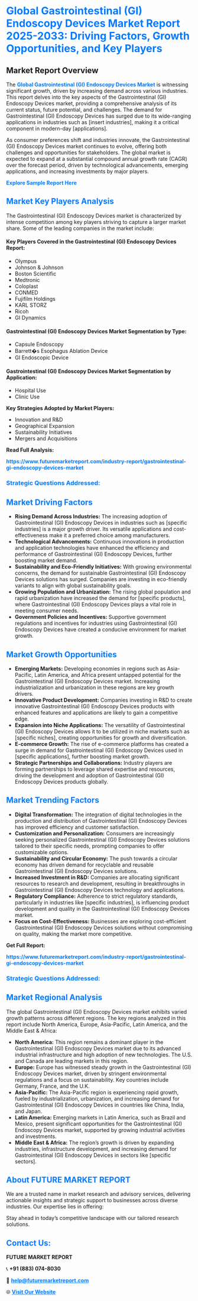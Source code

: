 <h1 style="color: #007BFF;">Global Gastrointestinal (GI) Endoscopy Devices Market Report 2025-2033: Driving Factors, Growth Opportunities, and Key Players</h1>

<section id="overview">
<h2>Market Report Overview</h2>
<p>The <a href="https://www.futuremarketreport.com/industry-report/gastrointestinal-gi-endoscopy-devices-market" style="color: #007BFF; text-decoration: none;"><strong>Global Gastrointestinal (GI) Endoscopy Devices Market</strong></a> is witnessing significant growth, driven by increasing demand across various industries. This report delves into the key aspects of the Gastrointestinal (GI) Endoscopy Devices market, providing a comprehensive analysis of its current status, future potential, and challenges. The demand for Gastrointestinal (GI) Endoscopy Devices has surged due to its wide-ranging applications in industries such as [insert industries], making it a critical component in modern-day [applications].</p>
<p>As consumer preferences shift and industries innovate, the Gastrointestinal (GI) Endoscopy Devices market continues to evolve, offering both challenges and opportunities for stakeholders. The global market is expected to expand at a substantial compound annual growth rate (CAGR) over the forecast period, driven by technological advancements, emerging applications, and increasing investments by major players.</p>
</section>

<section id="overview">
<p><a href="https://www.futuremarketreport.com/request-sample/reportId=98923" style="color: #007BFF; text-decoration: none;"><strong>Explore Sample Report Here</strong></a></p>
</section>

<section id="key-players">
<h2 style="color: #007BFF;">Market Key Players Analysis</h2>
<p>The Gastrointestinal (GI) Endoscopy Devices market is characterized by intense competition among key players striving to capture a larger market share. Some of the leading companies in the market include:</p>
<h4>Key Players Covered in the Gastrointestinal (GI) Endoscopy Devices Report:</h4>
<ul><li>Olympus</li><li>Johnson &amp; Johnson</li><li>Boston Scientific</li><li>Medtronic</li><li>Coloplast</li><li>CONMED</li><li>Fujifilm Holdings</li><li>KARL STORZ</li><li>Ricoh</li><li>GI Dynamics</li></ul>
<h4>Gastrointestinal (GI) Endoscopy Devices Market Segmentation by Type:</h4>
<ul><li>Capsule Endoscopy</li><li>Barrett�s Esophagus Ablation Device</li><li>GI Endoscopic Device</li></ul>

<h4>Gastrointestinal (GI) Endoscopy Devices Market Segmentation by Application:</h4>
<ul><li>Hospital Use</li><li>Clinic Use</li></ul>
<p><strong>Key Strategies Adopted by Market Players:</strong></p>
<ul>
<li>Innovation and R&D</li>
<li>Geographical Expansion</li>
<li>Sustainability Initiatives</li>
<li>Mergers and Acquisitions</li>
</ul>
</section>

<section>
<p><strong>Read Full Analysis: </strong></p><a href="https://www.futuremarketreport.com/industry-report/gastrointestinal-gi-endoscopy-devices-market" style="color: #007BFF; text-decoration: none;"><strong>https://www.futuremarketreport.com/industry-report/gastrointestinal-gi-endoscopy-devices-market</strong></a>
<h3 style="color: #007BFF;">Strategic Questions Addressed:</h3>
</section>

<section id="driving-factors">
<h2 style="color: #007BFF;">Market Driving Factors</h2>
<ul>
<li><strong>Rising Demand Across Industries:</strong> The increasing adoption of Gastrointestinal (GI) Endoscopy Devices in industries such as [specific industries] is a major growth driver. Its versatile applications and cost-effectiveness make it a preferred choice among manufacturers.</li>
<li><strong>Technological Advancements:</strong> Continuous innovations in production and application technologies have enhanced the efficiency and performance of Gastrointestinal (GI) Endoscopy Devices, further boosting market demand.</li>
<li><strong>Sustainability and Eco-Friendly Initiatives:</strong> With growing environmental concerns, the demand for sustainable Gastrointestinal (GI) Endoscopy Devices solutions has surged. Companies are investing in eco-friendly variants to align with global sustainability goals.</li>
<li><strong>Growing Population and Urbanization:</strong> The rising global population and rapid urbanization have increased the demand for [specific products], where Gastrointestinal (GI) Endoscopy Devices plays a vital role in meeting consumer needs.</li>
<li><strong>Government Policies and Incentives:</strong> Supportive government regulations and incentives for industries using Gastrointestinal (GI) Endoscopy Devices have created a conducive environment for market growth.</li>
</ul>
</section>

<section id="growth-opportunities">
<h2 style="color: #007BFF;">Market Growth Opportunities</h2>
<ul>
<li><strong>Emerging Markets:</strong> Developing economies in regions such as Asia-Pacific, Latin America, and Africa present untapped potential for the Gastrointestinal (GI) Endoscopy Devices market. Increasing industrialization and urbanization in these regions are key growth drivers.</li>
<li><strong>Innovative Product Development:</strong> Companies investing in R&D to create innovative Gastrointestinal (GI) Endoscopy Devices products with enhanced features and applications are likely to gain a competitive edge.</li>
<li><strong>Expansion into Niche Applications:</strong> The versatility of Gastrointestinal (GI) Endoscopy Devices allows it to be utilized in niche markets such as [specific niches], creating opportunities for growth and diversification.</li>
<li><strong>E-commerce Growth:</strong> The rise of e-commerce platforms has created a surge in demand for Gastrointestinal (GI) Endoscopy Devices used in [specific applications], further boosting market growth.</li>
<li><strong>Strategic Partnerships and Collaborations:</strong> Industry players are forming partnerships to leverage shared expertise and resources, driving the development and adoption of Gastrointestinal (GI) Endoscopy Devices products globally.</li>
</ul>
</section>

<section id="trending-factors">
<h2 style="color: #007BFF;">Market Trending Factors</h2>
<ul>
<li><strong>Digital Transformation:</strong> The integration of digital technologies in the production and distribution of Gastrointestinal (GI) Endoscopy Devices has improved efficiency and customer satisfaction.</li>
<li><strong>Customization and Personalization:</strong> Consumers are increasingly seeking personalized Gastrointestinal (GI) Endoscopy Devices solutions tailored to their specific needs, prompting companies to offer customizable options.</li>
<li><strong>Sustainability and Circular Economy:</strong> The push towards a circular economy has driven demand for recyclable and reusable Gastrointestinal (GI) Endoscopy Devices solutions.</li>
<li><strong>Increased Investment in R&D:</strong> Companies are allocating significant resources to research and development, resulting in breakthroughs in Gastrointestinal (GI) Endoscopy Devices technology and applications.</li>
<li><strong>Regulatory Compliance:</strong> Adherence to strict regulatory standards, particularly in industries like [specific industries], is influencing product development and quality in the Gastrointestinal (GI) Endoscopy Devices market.</li>
<li><strong>Focus on Cost-Effectiveness:</strong> Businesses are exploring cost-efficient Gastrointestinal (GI) Endoscopy Devices solutions without compromising on quality, making the market more competitive.</li>
</ul>
</section>

<section>
<p><strong>Get Full Report: </strong></p><a href="https://www.futuremarketreport.com/industry-report/gastrointestinal-gi-endoscopy-devices-market" style="color: #007BFF; text-decoration: none;"><strong>https://www.futuremarketreport.com/industry-report/gastrointestinal-gi-endoscopy-devices-market</strong></a>
<h3 style="color: #007BFF;">Strategic Questions Addressed:</h3>
</section>


<section id="regional-analysis">
<h2 style="color: #007BFF;">Market Regional Analysis</h2>
<p>The global Gastrointestinal (GI) Endoscopy Devices market exhibits varied growth patterns across different regions. The key regions analyzed in this report include North America, Europe, Asia-Pacific, Latin America, and the Middle East & Africa:</p>
<ul>
<li><strong>North America:</strong> This region remains a dominant player in the Gastrointestinal (GI) Endoscopy Devices market due to its advanced industrial infrastructure and high adoption of new technologies. The U.S. and Canada are leading markets in this region.</li>
<li><strong>Europe:</strong> Europe has witnessed steady growth in the Gastrointestinal (GI) Endoscopy Devices market, driven by stringent environmental regulations and a focus on sustainability. Key countries include Germany, France, and the U.K.</li>
<li><strong>Asia-Pacific:</strong> The Asia-Pacific region is experiencing rapid growth, fueled by industrialization, urbanization, and increasing demand for Gastrointestinal (GI) Endoscopy Devices in countries like China, India, and Japan.</li>
<li><strong>Latin America:</strong> Emerging markets in Latin America, such as Brazil and Mexico, present significant opportunities for the Gastrointestinal (GI) Endoscopy Devices market, supported by growing industrial activities and investments.</li>
<li><strong>Middle East & Africa:</strong> The region’s growth is driven by expanding industries, infrastructure development, and increasing demand for Gastrointestinal (GI) Endoscopy Devices in sectors like [specific sectors].</li>
</ul>
</section>

<footer>
<h2 style="color: #007BFF;">About FUTURE MARKET REPORT</h2>
<p>We are a trusted name in market research and advisory services, delivering actionable insights and strategic support to businesses across diverse industries. Our expertise lies in offering:</p>

<p>Stay ahead in today’s competitive landscape with our tailored research solutions.</p>

<h2 style="color: #007BFF;">Contact Us:</h2>
<p><strong>FUTURE MARKET REPORT</strong></p>
<p>📞 <strong>+91 (883) 074-8030</strong></p>
<p>📧 <strong><a href="mailto:help@futuremarketreport.com" style="color: #007BFF;">help@futuremarketreport.com</a></strong></p>
<p>🌐 <strong><a href="https://www.futuremarketreport.com/" style="color: #007BFF;">Visit Our Website</a></strong></p>
</footer>